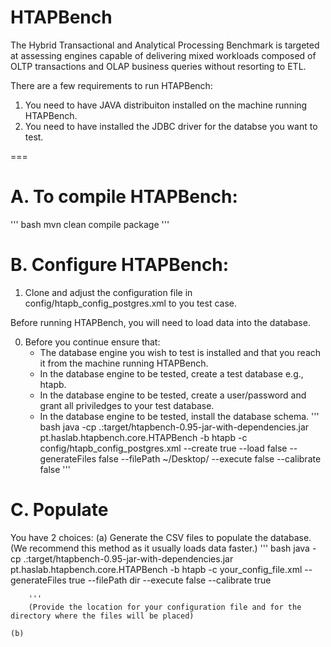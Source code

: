 # HTAPBench

The Hybrid Transactional and Analytical Processing Benchmark is targeted at assessing engines capable of delivering mixed workloads composed of OLTP transactions and OLAP business queries without resorting to ETL.

There are a few requirements to run HTAPBench:
1. You need to have JAVA distribuiton installed on the machine running HTAPBench.
2. You need to have installed the JDBC driver for the databse you want to test.

===

# A. To compile HTAPBench:
''' bash
	mvn clean compile package
'''

# B. Configure HTAPBench:

1. Clone and adjust the configuration file in config/htapb_config_postgres.xml to you test case.

Before running HTAPBench, you will need to load data into the database.

0. Before you continue ensure that:
	- The database engine you wish to test is installed and that you reach it from the machine running HTAPBench.
	- In the database engine to be tested, create a test database e.g., htapb.
	- In the database engine to be tested, create a user/password and grant all priviledges to your test database.
	- In the database engine to be tested, install the database schema.
	 ''' bash
	 	java -cp .:target/htapbench-0.95-jar-with-dependencies.jar pt.haslab.htapbench.core.HTAPBench -b htapb -c config/htapb_config_postgres.xml --create true --load false --generateFiles false --filePath ~/Desktop/ --execute false --calibrate false
	 '''

# C. Populate

You have 2 choices:
	(a) Generate the CSV files to populate the database. (We recommend this method as it usually loads data faster.)
		''' bash
			java -cp .:target/htapbench-0.95-jar-with-dependencies.jar pt.haslab.htapbench.core.HTAPBench -b htapb -c your_config_file.xml --generateFiles true --filePath dir --execute false --calibrate true

		'''
		(Provide the location for your configuration file and for the directory where the files will be placed)

	(b) 





